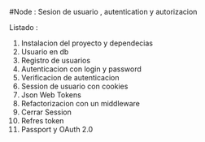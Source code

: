 #Node : Sesion de usuario , autentication y autorizacion

Listado : 

1. Instalacion del proyecto y dependecias
2. Usuario en db
3. Registro de usuarios
4. Autenticacion con login y password
5. Verificacion de autenticacion
6. Session de usuario con cookies
7. Json Web Tokens
8. Refactorizacion con un middleware
9. Cerrar Session
10. Refres token
11. Passport y OAuth 2.0